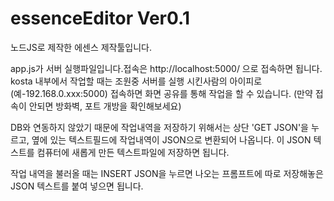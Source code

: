 # essenceEditor Ver0.1

노드JS로 제작한 에센스 제작툴입니다.

app.js가 서버 실행파일입니다.접속은 http://localhost:5000/ 으로 접속하면 됩니다.
kosta 내부에서 작업할 때는 조원중 서버를 실행 시킨사람의 아이피로(예-192.168.0.xxx:5000) 접속하면 화면 공유를 통해 작업을 할 수 있습니다. (만약 접속이 안되면 방화벽, 포트 개방을 확인해보세요)

DB와 연동하지 않았기 때문에 작업내역을 저장하기 위해서는 상단 'GET JSON'을 누르고, 옆에 있는 텍스트필드에 작업내역이 JSON으로 변환되어 나옵니다. 이 JSON 텍스트를 컴퓨터에 새롭게 만든 텍스트파일에 저장하면 됩니다.

작업 내역을 불러올 때는 INSERT JSON을 누르면 나오는 프롬프트에 따로 저장해놓은 JSON 텍스트를 붙여 넣으면 됩니다.
